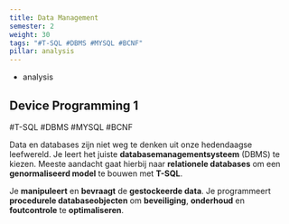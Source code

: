 ```yaml
---
title: Data Management
semester: 2
weight: 30
tags: "#T-SQL #DBMS #MYSQL #BCNF"
pillar: analysis
---
```

<section class="c-row c-row--lg">
    <div class="o-container">
        <div class="o-grid o-grid--gutter o-flex o-flex--wrap o-flex--align-center">
            <div class="o-grid__item u-8-of-12-bp4 u-push-2-of-12-bp4 u-2-of-4-bp6 u-push-1-of-4-bp6">
                <div class="u-max-width-lg u-align-horizontal">
                    <div class="c-main-section">
                        <ul class="o-list c-curriculum-legend">
                            <li class="c-curriculum-legend__item">
                                <span class="c-curriculum-legend__swatch u-bgcolor-analysis-base"></span>
                                analysis
                            </li>
                        </ul>
                    </div>
                    <div class="c-main-section">
                        <h1 class="u-ms10-bp3 u-mb-beta">
                            Device Programming&nbsp;1
                        </h1>
                        <p class="c-type-meta u-ms-1 u-color-neutral-base">
							#T-SQL #DBMS #MYSQL #BCNF
                        </p>
                    </div>
                    <div class="c-main-section">
                        <div class="s-content u-max-width-optimal">
							<p>Data en databases zijn niet weg te denken uit onze hedendaagse leefwereld. Je leert het juiste <strong>databasemanagementsysteem</strong> (DBMS) te kiezen. Meeste aandacht gaat hierbij naar <strong>relationele databases</strong> om een <strong>genormaliseerd model</strong> te bouwen met <strong>T-SQL</strong>.</p>
							<p>Je <strong>manipuleert</strong> en <strong>bevraagt</strong> de <strong>gestockeerde data</strong>. Je programmeert <strong>procedurele databaseobjecten</strong> om <strong>beveiliging</strong>, <strong>onderhoud</strong> en <strong>foutcontrole</strong> te <strong>optimaliseren</strong>.</p>
                        </div>
                    </div>
                </div>
            </div>
        </div>
    </div>
</section>
